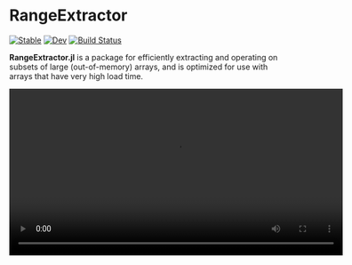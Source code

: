 # RangeExtractor

[![Stable](https://img.shields.io/badge/docs-stable-blue.svg)](https://asinghvi17.github.io/RangeExtractor.jl/stable/)
[![Dev](https://img.shields.io/badge/docs-dev-blue.svg)](https://asinghvi17.github.io/RangeExtractor.jl/dev/)
[![Build Status](https://github.com/asinghvi17/RangeExtractor.jl/actions/workflows/CI.yml/badge.svg?branch=main)](https://github.com/asinghvi17/RangeExtractor.jl/actions/workflows/CI.yml?query=branch%3Amain)

**RangeExtractor.jl** is a package for efficiently extracting and operating on subsets of large (out-of-memory) arrays, and is optimized for use with arrays that have very high load time.


<video src="https://github.com/user-attachments/assets/87cfc1c3-96a2-448e-8086-eb44907d47b1" height=300/>


## Installation

```julia
using Pkg
Pkg.add("RangeExtractor")

using RangeExtractor
```

## Quick Start
```julia
using RangeExtractor

# Create sample array
array = ones(20, 20)

# Define regions of interest, as ranges of indices.
# RangeExtractor only accepts tuples of unit ranges.
ranges = [
    (1:4, 1:4),
    (9:20, 11:20),
    (1:15, 11:20),
    (11:20, 1:10)
]

# Define tiling scheme (10x10 tiles)
tiling_strategy = FixedGridTiling{2}(10)

# Extract results, by invoking `extract` with:
# - a function that takes an array and returns some value.
# - a `do` block, which is a convenient way to provide an anonymous function.
# - a `TileOperation`, which is a more flexible way to provide an operation.
# here, we use a `do` block to sum the values in each range.
results = extract(array, ranges; strategy = tiling_strategy) do A
    sum(A)
end
```

## Key features

- Multi-threaded, asynchronous processing: extract data from multiple tiles in parallel, and apply the operation to each tile in parallel.
- Split computations efficiently across tiles, choose whether to materialize the whole range requested or reduce sections by some intermediate product.
- Flexible tiling schemes: define your own tiling scheme that encodes your knowledge of the data.
- Completely flexible operations.

RangeExtractor.jl also integrates with Rasters.jl, so you can call `Rasters.zonal(f, raster, strategy; of = geoms, ...)` to use RangeExtractor to accelerate your zonal computations.

## Generic to any Array

RangeExtractor.jl is designed to be generic to any array type, as long as it supports AbstractArray-like indexing.  

Here's an example of using RangeExtractor.jl to calculate zonal statistics on a raster dataset, using a custom operation.  This is faster single-threaded than Rasters.jl is multithreaded, since it can split computation a

```julia
using RangeExtractor
using Rasters, ArchGDAL
using RasterDataSources, NaturalEarth
import GeoInterface as GI

# Load raster dataset
ras = Raster(WorldClim{Climate}, :tmin, month=1)

# Get country polygons
countries = naturalearth("admin_0_countries", 10)

# Convert extents to index ranges
ranges = Rasters.dims2indices.((ras,), Rasters.Touches.(GI.extent.(countries.geometry)))

# Define tiling scheme
strategy = FixedGridTiling{2}(100)

# Define zonal statistics operation.  
# Here, we use a `TileOperation` to define a fully custom operation.
# - `contained` is applied to each range that is fully contained within a tile,
#   and returns the final result for that range.
# - `shared` is applied to each range that is partially contained or shared with another tile,
#   and returns some intermediate result that is stored.
# - `combine` is applied to the results of all the `shared` operations for a range,
#   and returns the final result for that range.
op = TileOperation(
    contained = (x, meta) -> zonal(sum, x; of=meta),
    shared = (x, meta) -> zonal(sum, x; of=meta),
    combine = (results, args...) -> sum(results)
)

# Calculate zonal statistics
results = RangeExtractor.extract(
    op,                  # the operation to perform
    ras,                 # the raster to extract from
    ranges,              # the ranges to extract
    countries.geometry;  # the "metadata" - in this case, the polygons to calculate zonal statistics over
    strategy = strategy  # the tiling strategy to use
)
```

## Similar approaches elsewhere

- `exactextract` in R and Python has a somewhat similar strategy for operating on large, out-of-memory rasters, but it is forced to keep all vector statistics materialized in memory.  See https://isciences.github.io/exactextract/performance.html#the-raster-sequential-strategy.  It does not support multithreading, or flexible user-defined operations.

## Acknowledgements

This effort was funded by the NASA MEaSUREs program in contribution to the Inter-mission Time Series of Land Ice Velocity and Elevation (ITS_LIVE) project (https://its-live.jpl.nasa.gov/).


